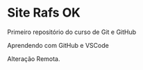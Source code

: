 # Site Rafs OK
 Primeiro repositório do curso de Git e GitHub

 Aprendendo com GitHub e VSCode


 Alteração Remota.
